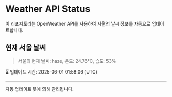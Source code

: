 
# Weather API Status

이 리포지토리는 OpenWeather API를 사용하여 서울의 날씨 정보를 자동으로 업데이트합니다.

## 현재 서울 날씨
> 서울의 현재 날씨: haze, 온도: 24.76°C, 습도: 53%

⏳ 업데이트 시간: 2025-06-01 01:58:06 (UTC)

---
자동 업데이트 봇에 의해 관리됩니다.
